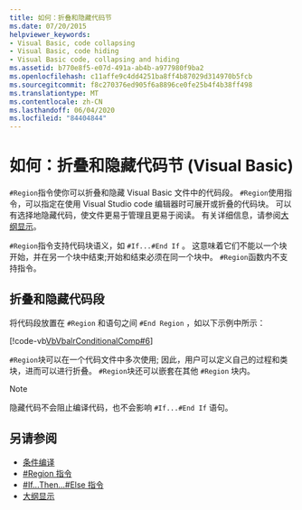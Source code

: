 ```yaml
---
title: 如何：折叠和隐藏代码节
ms.date: 07/20/2015
helpviewer_keywords:
- Visual Basic, code collapsing
- Visual Basic, code hiding
- Visual Basic code, collapsing and hiding
ms.assetid: b770e8f5-e07d-491a-ab4b-a977980f9ba2
ms.openlocfilehash: c11affe9c4dd4251ba8ff4b87029d314970b5fcb
ms.sourcegitcommit: f8c270376ed905f6a8896ce0fe25b4f4b38ff498
ms.translationtype: MT
ms.contentlocale: zh-CN
ms.lasthandoff: 06/04/2020
ms.locfileid: "84404844"
---
```

# <a name="how-to-collapse-and-hide-sections-of-code-visual-basic"></a>如何：折叠和隐藏代码节 (Visual Basic)

`#Region`指令使你可以折叠和隐藏 Visual Basic 文件中的代码段。 `#Region`使用指令，可以指定在使用 Visual Studio code 编辑器时可展开或折叠的代码块。 可以有选择地隐藏代码，使文件更易于管理且更易于阅读。 有关详细信息，请参阅[大纲显示](/visualstudio/ide/outlining)。

`#Region`指令支持代码块语义，如 `#If...#End If` 。 这意味着它们不能以一个块开始，并在另一个块中结束;开始和结束必须在同一个块中。 `#Region`函数内不支持指令。

## <a name="to-collapse-and-hide-a-section-of-code"></a>折叠和隐藏代码段

将代码段放置在 `#Region` 和语句之间 `#End Region` ，如以下示例中所示：

[!code-vb[VbVbalrConditionalComp#6](~/samples/snippets/visualbasic/VS_Snippets_VBCSharp/VbVbalrConditionalComp/VB/Class1.vb#6)]

`#Region`块可以在一个代码文件中多次使用; 因此，用户可以定义自己的过程和类块，进而可以进行折叠。 `#Region`块还可以嵌套在其他 `#Region` 块内。

> [!NOTE]
> 隐藏代码不会阻止编译代码，也不会影响 `#If...#End If` 语句。

## <a name="see-also"></a>另请参阅

- [条件编译](conditional-compilation.md)
- [#Region 指令](../../language-reference/directives/region-directive.md)
- [#If...Then...#Else 指令](../../language-reference/directives/if-then-else-directives.md)
- [大纲显示](/visualstudio/ide/outlining)
